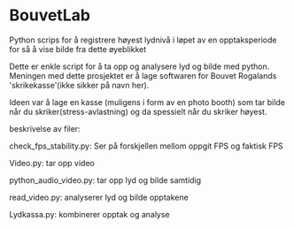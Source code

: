 # BouvetLab
Python scrips for å registrere høyest lydnivå i løpet av en opptaksperiode for så å vise bilde fra dette øyeblikket

Dette er enkle script for å ta opp og analysere lyd og bilde med python. Meningen med dette prosjektet er å lage softwaren for Bouvet Rogalands 'skrikekasse'(ikke sikker på navn her).

Ideen var å lage en kasse (muligens i form av en photo booth) som tar bilde når du skriker(stress-avlastning) og da spessielt når du skriker høyest.

beskrivelse av filer:

check_fps_stability.py: Ser på forskjellen mellom oppgit FPS og faktisk FPS

Video.py: tar opp video

python_audio_video.py: tar opp lyd og bilde samtidig

read_video.py: analyserer lyd og bilde opptakene

Lydkassa.py: kombinerer opptak og analyse
